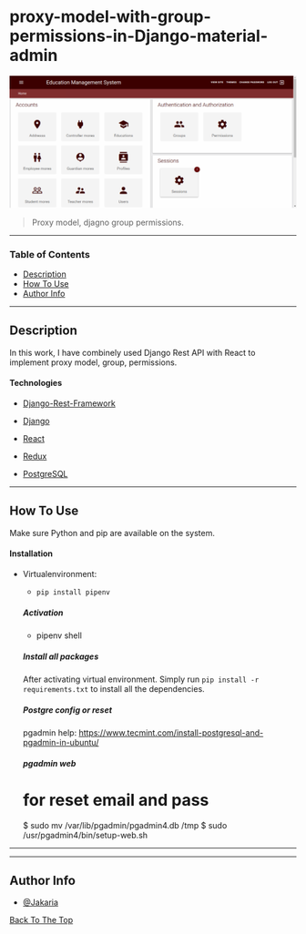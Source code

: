 # proxy-model-with-group-permissions-in-Django-material-admin


![Custom admin lookup](https://github.com/JakariaPUST/proxy-model-with-group-permissions-in-Django-material-admin/blob/main/static/images/custom%20admin.png)

> Proxy model, djagno group permissions.

---

### Table of Contents

- [Description](#description)
- [How To Use](#how-to-use)
- [Author Info](#author-info)

---

## Description

In this work, I have combinely used Django Rest API with React to implement proxy model, group, permissions.

#### Technologies

- [Django-Rest-Framework](https://www.django-rest-framework.org/)
- [Django](https://www.djangoproject.com/)
- [React](https://reactjs.org/)
- [Redux](https://redux.js.org/)

- [PostgreSQL](https://www.postgresql.com/)

---

## How To Use
Make sure Python and pip are available on the system.

#### Installation
- Virtualenvironment: 
    - ``` pip install pipenv ```
  

    ##### Activation

    - pipenv shell
    
    ##### Install all packages

    After activating virtual environment. 
    Simply run ``` pip install -r requirements.txt ``` to install all the dependencies.
    
    ##### Postgre config or reset
    
    pgadmin help: https://www.tecmint.com/install-postgresql-and-pgadmin-in-ubuntu/
    
    ##### pgadmin web
    # for reset email and pass
    $ sudo mv /var/lib/pgadmin/pgadmin4.db /tmp
    $ sudo /usr/pgadmin4/bin/setup-web.sh


---



---

## Author Info

- [@Jakaria](https://facebook.com/jakaria.pust)

[Back To The Top](#proxy-model-with-group-permissions-in-Django-material-admin)
